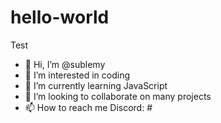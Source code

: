 # hello-world
Test
- 👋 Hi, I’m @sublemy
- 👀 I’m interested in coding
- 🌱 I’m currently learning JavaScript
- 💞️ I’m looking to collaborate on many projects
- 📫 How to reach me Discord: #
